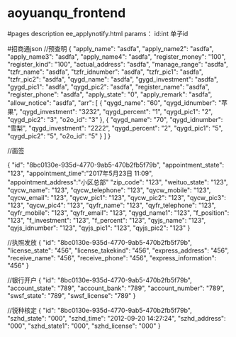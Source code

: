 # aoyuanqu_frontend
#pages description
ee_applynotify.html params： id:int 单子id

#招商通json
//预查明
{
    "apply_name": "asdfa",
    "apply_name2": "asdfa",
    "apply_name3": "asdfa",
    "apply_name4": "asdfa",
    "register_money": "100",
    "register_kind": "100",
    "actual_address": "asdfa",
    "manage_range": "asdfa",
    "tzfr_name": "asdfa",
    "tzfr_idnumber": "asdfa",
    "tzfr_pic1": "asdfa",
    "tzfr_pic2": "asdfa",
    "qygd_name": "asdfa",
    "gygd_investment": "asdfa",
    "gygd_pic1": "asdfa",
    "qygd_pic2": "asdfa",
    "register_name": "asdfa",
    "register_phone": "asdfa",
    "apply_state": "0",
    "apply_remark": "asdfa",
    "allow_notice": "asdfa",
    "arr": [
        {
            "qygd_name": "60",
            "qygd_idnumber": "苹果",
            "qygd_investment": "3232",
            "qygd_percent": "1",
            "qygd_pic1": "2",
            "qygd_pic2": "3",
            "o2o_id": "3"
        },
        {
            "qygd_name": "70",
            "qygd_idnumber": "雪梨",
            "qygd_investment": "2222",
            "qygd_percent": "2",
            "qygd_pic1": "5",
            "qygd_pic2": "5",
            "o2o_id": "5"
        }
    ]
}

//面签

{
    "id": "8bc0130e-935d-4770-9ab5-470b2fb5f79b",
    "appointment_state": "123",
    "appointment_time":"2017年5月23日 11:09",
	"appointment_address":"小区总部"
    "zip_code": "123",
    "weituo_state": "123",
    "qycw_name": "123",
    "qycw_telephone": "123",
    "qycw_mobile": "123",
    "qycw_email": "123",
    "qycw_pic1": "123",
    "qycw_pic2": "123",
    "qycw_pic3": "123",
    "qycw_pic4": "123",
    "qyfr_name": "123",
    "qyfr_telephone": "123",
    "qyfr_mobile": "123",
    "qyfr_email": "123",
    "qygd_name1": "123",
    "f_position": "123",
    "f_investment": "123",
    "f_percent": "123",
    "qyjs_name": "123",
    "qyjs_idnumber": "123",
    "qyjs_pic1": "123",
    "qyjs_pic2": "123"
}


//执照发放
{
    "id": "8bc0130e-935d-4770-9ab5-470b2fb5f79b",
    "license_state": "456",
    "license_takekind": "456",
    "express_address": "456",
    "receive_name": "456",
    "receive_phone": "456",
    "express_information": "456"
}

//银行开户
{
    "id": "8bc0130e-935d-4770-9ab5-470b2fb5f79b",
    "account_state": "789",
    "account_bank": "789",
    "account_number": "789",
    "swsf_state": "789",
    "swsf_license": "789"
}

//锐种核定
{
    "id": "8bc0130e-935d-4770-9ab5-470b2fb5f79b",
    "szhd_state": "000",
    "szhd_time": "2012-09-20 14:27:24",
    "szhd_address": "000",
    "szhd_state1": "000",
    "szhd_license": "000"
}